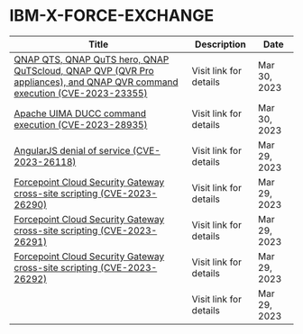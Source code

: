 

# IBM-X-FORCE-EXCHANGE

 |Title|Description|Date|
 |---|---|---|
 |[QNAP QTS, QNAP QuTS hero, QNAP QuTScloud, QNAP QVP (QVR Pro appliances), and QNAP QVR command execution (CVE-2023-23355)](https://exchange.xforce.ibmcloud.com/activity/list?filter=Vulnerabilities)|Visit link for details|Mar 30, 2023|
 |[Apache UIMA DUCC command execution (CVE-2023-28935)](https://exchange.xforce.ibmcloud.com/activity/list?filter=Vulnerabilities)|Visit link for details|Mar 30, 2023|
 |[AngularJS denial of service (CVE-2023-26118)](https://exchange.xforce.ibmcloud.com/activity/list?filter=Vulnerabilities)|Visit link for details|Mar 29, 2023|
 |[Forcepoint Cloud Security Gateway cross-site scripting (CVE-2023-26290)](https://exchange.xforce.ibmcloud.com/activity/list?filter=Vulnerabilities)|Visit link for details|Mar 29, 2023|
 |[Forcepoint Cloud Security Gateway cross-site scripting (CVE-2023-26291)](https://exchange.xforce.ibmcloud.com/activity/list?filter=Vulnerabilities)|Visit link for details|Mar 29, 2023|
 |[Forcepoint Cloud Security Gateway cross-site scripting (CVE-2023-26292)](https://exchange.xforce.ibmcloud.com/activity/list?filter=Vulnerabilities)|Visit link for details|Mar 29, 2023|
 |[](https://exchange.xforce.ibmcloud.com/activity/list?filter=Vulnerabilities)|Visit link for details|Mar 29, 2023|
 